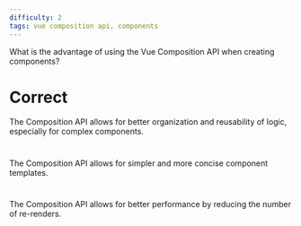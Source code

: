 ```yaml
---
difficulty: 2
tags: vue composition api, components
---
```


What is the advantage of using the Vue Composition API when creating components?

# Correct

The Composition API allows for better organization and reusability of logic, especially for complex components.

#

The Composition API allows for simpler and more concise component templates.

#

The Composition API allows for better performance by reducing the number of re-renders.
